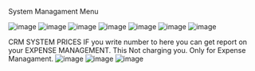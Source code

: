 System Managament Menu


![image](https://user-images.githubusercontent.com/14141373/179262702-cdbaecbb-df93-4860-8c8a-5d8889bd1f77.png)
![image](https://user-images.githubusercontent.com/14141373/179262748-89241c24-7fa2-470a-98c0-b70245aa671d.png)
![image](https://user-images.githubusercontent.com/14141373/179262793-6e0a32d5-68ac-49b1-87a2-45a63d2a9eb7.png)
![image](https://user-images.githubusercontent.com/14141373/179262919-174de473-47f4-4415-84c1-d838311ba75b.png)
![image](https://user-images.githubusercontent.com/14141373/179262951-0cefce4d-5844-472d-8f7d-6fb1060a44b1.png)
![image](https://user-images.githubusercontent.com/14141373/179263088-e4d80f08-6bef-496b-ad48-5ce32b263ce7.png)
![image](https://user-images.githubusercontent.com/14141373/179263282-b2af48f5-7c91-4f01-946b-0fc2b3207cc5.png)



CRM SYSTEM PRICES
IF you write number to here you can get report on your EXPENSE MANAGEMENT. This Not charging you. Only for Expense Managament.
![image](https://user-images.githubusercontent.com/14141373/179263208-3c851ee0-9411-41be-a4f6-20b9363afc49.png)
![image](https://user-images.githubusercontent.com/14141373/179263231-d3064595-7fed-49cd-8ebb-15459314a6e6.png)
![image](https://user-images.githubusercontent.com/14141373/179263256-7a7f17ed-bf17-4805-8713-6574908c2e23.png)
